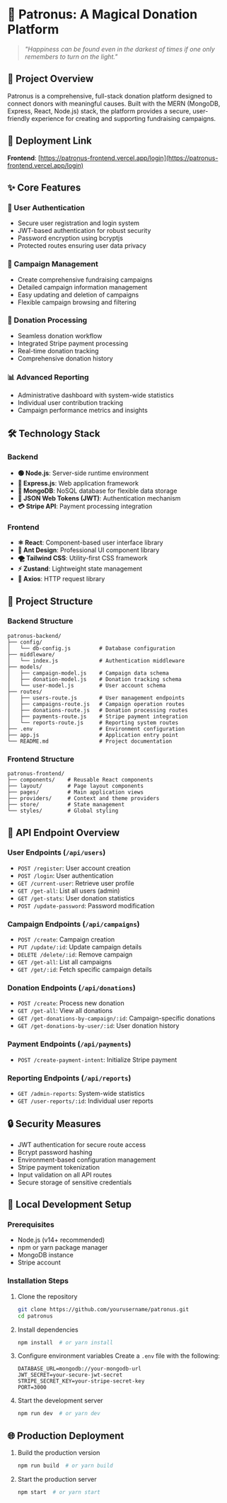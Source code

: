 # 🦌 Patronus: A Magical Donation Platform

> *"Happiness can be found even in the darkest of times if one only remembers to turn on the light."*

## 🌟 Project Overview

Patronus is a comprehensive, full-stack donation platform designed to connect donors with meaningful causes. Built with the MERN (MongoDB, Express, React, Node.js) stack, the platform provides a secure, user-friendly experience for creating and supporting fundraising campaigns.

## 🔗 Deployment Link
**Frontend**: [https://patronus-frontend.vercel.app/login](https://patronus-frontend.vercel.app/login)

## ✨ Core Features

### 🔐 User Authentication
- Secure user registration and login system
- JWT-based authentication for robust security
- Password encryption using bcryptjs
- Protected routes ensuring user data privacy

### 📝 Campaign Management
- Create comprehensive fundraising campaigns
- Detailed campaign information management
- Easy updating and deletion of campaigns
- Flexible campaign browsing and filtering

### 💝 Donation Processing
- Seamless donation workflow
- Integrated Stripe payment processing
- Real-time donation tracking
- Comprehensive donation history

### 📊 Advanced Reporting
- Administrative dashboard with system-wide statistics
- Individual user contribution tracking
- Campaign performance metrics and insights

## 🛠️ Technology Stack

### Backend
- **🟢 Node.js**: Server-side runtime environment
- **🍃 Express.js**: Web application framework
- **🍃 MongoDB**: NoSQL database for flexible data storage
- **🔐 JSON Web Tokens (JWT)**: Authentication mechanism
- **💳 Stripe API**: Payment processing integration

### Frontend
- **⚛️ React**: Component-based user interface library
- **🎨 Ant Design**: Professional UI component library
- **🌪️ Tailwind CSS**: Utility-first CSS framework
- **⚡ Zustand**: Lightweight state management
- **📡 Axios**: HTTP request library

## 📁 Project Structure

### Backend Structure
```
patronus-backend/
├── config/
│   └── db-config.js         # Database configuration
├── middleware/
│   └── index.js             # Authentication middleware
├── models/
│   ├── campaign-model.js    # Campaign data schema
│   ├── donation-model.js    # Donation tracking schema
│   └── user-model.js        # User account schema
├── routes/
│   ├── users-route.js       # User management endpoints
│   ├── campaigns-route.js   # Campaign operation routes
│   ├── donations-route.js   # Donation processing routes
│   ├── payments-route.js    # Stripe payment integration
│   └── reports-route.js     # Reporting system routes
├── .env                     # Environment configuration
├── app.js                   # Application entry point
└── README.md                # Project documentation
```

### Frontend Structure
```
patronus-frontend/
├── components/    # Reusable React components
├── layout/        # Page layout components
├── pages/         # Main application views
├── providers/     # Context and theme providers
├── store/         # State management
└── styles/        # Global styling
```

## 🔌 API Endpoint Overview

### User Endpoints (`/api/users`)
- `POST /register`: User account creation
- `POST /login`: User authentication
- `GET /current-user`: Retrieve user profile
- `GET /get-all`: List all users (admin)
- `GET /get-stats`: User donation statistics
- `POST /update-password`: Password modification

### Campaign Endpoints (`/api/campaigns`)
- `POST /create`: Campaign creation
- `PUT /update/:id`: Update campaign details
- `DELETE /delete/:id`: Remove campaign
- `GET /get-all`: List all campaigns
- `GET /get/:id`: Fetch specific campaign details

### Donation Endpoints (`/api/donations`)
- `POST /create`: Process new donation
- `GET /get-all`: View all donations
- `GET /get-donations-by-campaign/:id`: Campaign-specific donations
- `GET /get-donations-by-user/:id`: User donation history

### Payment Endpoints (`/api/payments`)
- `POST /create-payment-intent`: Initialize Stripe payment

### Reporting Endpoints (`/api/reports`)
- `GET /admin-reports`: System-wide statistics
- `GET /user-reports/:id`: Individual user reports

## 🔒 Security Measures

- JWT authentication for secure route access
- Bcrypt password hashing
- Environment-based configuration management
- Stripe payment tokenization
- Input validation on all API routes
- Secure storage of sensitive credentials

## 🚀 Local Development Setup

### Prerequisites
- Node.js (v14+ recommended)
- npm or yarn package manager
- MongoDB instance
- Stripe account

### Installation Steps
1. Clone the repository
   ```bash
   git clone https://github.com/yourusername/patronus.git
   cd patronus
   ```

2. Install dependencies
   ```bash
   npm install  # or yarn install
   ```

3. Configure environment variables
   Create a `.env` file with the following:
   ```env
   DATABASE_URL=mongodb://your-mongodb-url
   JWT_SECRET=your-secure-jwt-secret
   STRIPE_SECRET_KEY=your-stripe-secret-key
   PORT=3000
   ```

4. Start the development server
   ```bash
   npm run dev  # or yarn dev
   ```

## 🌐 Production Deployment

1. Build the production version
   ```bash
   npm run build  # or yarn build
   ```

2. Start the production server
   ```bash
   npm start  # or yarn start
   ```
